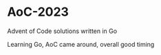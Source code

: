 # AoC-2023
Advent of Code solutions written in Go

Learning Go, AoC came around, overall good timing
